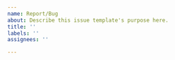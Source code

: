 ```yaml
---
name: Report/Bug
about: Describe this issue template's purpose here.
title: ''
labels: ''
assignees: ''

---
```



